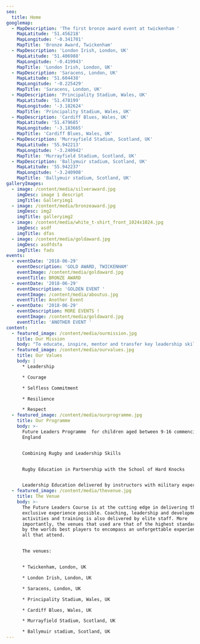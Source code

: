 ```yaml
---
seo:
  title: Home
googlemap:
  - MapDescription: 'The first bronze award event at twickenham '
    MapLatitude: '51.456218'
    MapLongitude: '-0.341701'
    MapTitle: 'Bronze Award, Twickenham'
  - MapDescription: 'London Irish, London, UK'
    MapLatitude: '51.406988'
    MapLongitude: '-0.419943'
    MapTitle: 'London Irish, London, UK'
  - MapDescription: 'Saracens, London, UK'
    MapLatitude: '51.604438'
    MapLongitude: '-0.225429'
    MapTitle: 'Saracens, London, UK'
  - MapDescription: 'Principality Stadium, Wales, UK'
    MapLatitude: '51.478199'
    MapLongitude: '-3.182624'
    MapTitle: 'Principality Stadium, Wales, UK'
  - MapDescription: 'Cardiff Blues, Wales, UK'
    MapLatitude: '51.479685'
    MapLongitude: '-3.183665'
    MapTitle: 'Cardiff Blues, Wales, UK'
  - MapDescription: 'Murrayfield Stadium, Scotland, UK'
    MapLatitude: '55.942213'
    MapLongitude: '-3.240942'
    MapTitle: 'Murrayfield Stadium, Scotland, UK'
  - MapDescription: 'Ballymuir stadium, Scotland, UK'
    MapLatitude: '55.942237'
    MapLongitude: '-3.240908'
    MapTitle: 'Ballymuir stadium, Scotland, UK'
galleryImages:
  - image: /content/media/silveraward.jpg
    imgDesc: image 1 descript
    imgTitle: Galleryimg1
  - image: /content/media/bronzeaward.jpg
    imgDesc: img2
    imgTitle: galleryimg2
  - image: /content/media/white_t-shirt_front_1024x1024.jpg
    imgDesc: asdf
    imgTitle: dfas
  - image: /content/media/goldaward.jpg
    imgDesc: asdfdsfa
    imgTitle: fads
events:
  - eventDate: '2018-06-29'
    eventDescription: 'GOLD AWARD, TWICKENHAM'
    eventImage: /content/media/goldaward.jpg
    eventTitle: BRONZE AWARD
  - eventDate: '2018-06-29'
    eventDescription: 'GOLDEN EVENT '
    eventImage: /content/media/aboutus.jpg
    eventTitle: Another Event
  - eventDate: '2018-06-29'
    eventDescription: MORE EVENTS !
    eventImage: /content/media/goldaward.jpg
    eventTitle: 'ANOTHER EVENT '
content:
  - featured_image: /content/media/ourmission.jpg
    title: Our Mission
    body: "To educate, inspire, mentor and transfer key leadership skills to the next generation.\n\n\rWe aim to:\n* Create a Leadership Programme accessible to all which can be delivered on a global scale\n\n* Create an Alumni of Future Leaders<\n\n* Be financially stable and reinvest profits into rugby and leadership education\n\n* Create the first movement for Centurion Celebration"
  - featured_image: /content/media/ourvalues.jpg
    title: Our Values
    body: |
      * Leadership

      * Courage

      * Selfless Commitment

      * Resilience

      * Respect
  - featured_image: /content/media/ourprogramme.jpg
    title: Our Programme
    body: >-
      Future Leaders Programme  for children aged between 9-16 commencing in
      England


      Combining Rugby and Leadership Skills


      Rugby Education in Partnership with the School of Hard Knocks


      Leadership Education delivered by instructors with military experience
  - featured_image: /content/media/thevenue.jpg
    title: The Venue
    body: >-
      The Future Leaders Course is at the cutting edge in delivering the most
      exclusive experience possible. Coaching, leadership and development
      activities and training is also delivered by elite staff. More
      importantly, the venues that used are that of the highest standard, used
      by the worlds best players to encompass an unforgettable experience for
      all that attend.


      The venues:


      * Twickenham, London, UK

      * London Irish, London, UK

      * Saracens, London, UK

      * Principality Stadium, Wales, UK

      * Cardiff Blues, Wales, UK

      * Murrayfield Stadium, Scotland, UK

      * Ballymuir stadium, Scotland, UK
---
```


